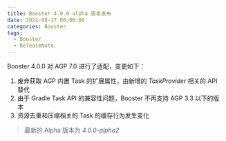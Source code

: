 ```yaml
---
title: Booster 4.0.0 alpha 版本发布
date: 2021-08-17 00:00:00
categories: Booster
tags:
  - Booster
  - ReleaseNote
---
```


Booster 4.0.0 对 AGP 7.0 进行了适配，变更如下：

1. 废弃获取 AGP 内置 Task 的扩展属性，由新增的 *TaskProvider* 相关的 API 替代
1. 由于 Gradle Task API 的兼容性问题，Booster 不再支持 AGP 3.3 以下的版本
1. 资源去重和压缩相关的 Task 的缓存行为发生变化

> 最新的 Alpha 版本为 *4.0.0-alpha2*
